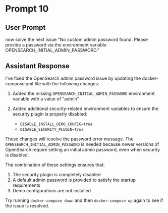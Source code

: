 # Prompt 10

## User Prompt
now solve the next issue "No custom admin password found. Please provide a password via the environment variable OPENSEARCH_INITIAL_ADMIN_PASSWORD."

## Assistant Response
I've fixed the OpenSearch admin password issue by updating the docker-compose.yml file with the following changes:

1. Added the missing `OPENSEARCH_INITIAL_ADMIN_PASSWORD` environment variable with a value of "admin"

2. Added additional security-related environment variables to ensure the security plugin is properly disabled:
   - `DISABLE_INSTALL_DEMO_CONFIG=true`
   - `DISABLE_SECURITY_PLUGIN=true`

These changes will resolve the password error message. The `OPENSEARCH_INITIAL_ADMIN_PASSWORD` is needed because newer versions of OpenSearch require setting an initial admin password, even when security is disabled.

The combination of these settings ensures that:
1. The security plugin is completely disabled
2. A default admin password is provided to satisfy the startup requirements
3. Demo configurations are not installed

Try running `docker-compose down` and then `docker-compose up` again to see if the issue is resolved.